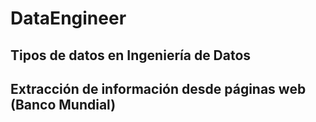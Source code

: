 # DataEngineer
## Tipos de datos en Ingeniería de Datos
## Extracción de información desde páginas web (Banco Mundial)
